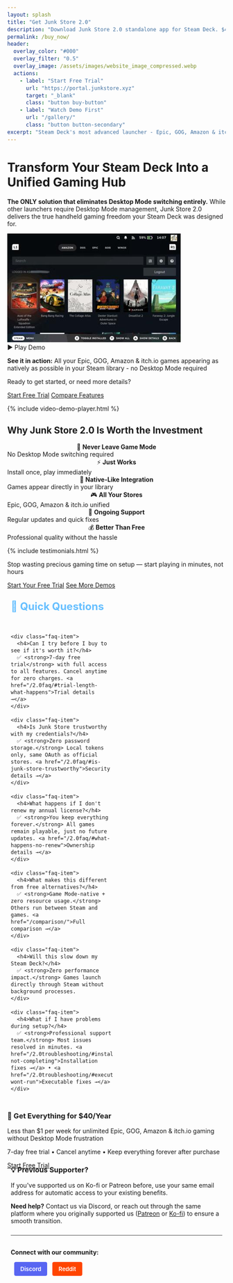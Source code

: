 ```yaml
---
layout: splash
title: "Get Junk Store 2.0"
description: "Download Junk Store 2.0 standalone app for Steam Deck. $40/year with 7-day trial. No Decky required - install Epic, GOG, Amazon & itch.io (beta) directly in Game Mode."
permalink: /buy_now/
header:
  overlay_color: "#000"
  overlay_filter: "0.5"
  overlay_image: /assets/images/website_image_compressed.webp
  actions:
    - label: "Start Free Trial"
      url: "https://portal.junkstore.xyz"
      target: "_blank"
      class: "button buy-button"
    - label: "Watch Demo First"
      url: "/gallery/"
      class: "button button-secondary"
excerpt: "Steam Deck's most advanced launcher - Epic, GOG, Amazon & itch.io games in Game Mode. 7-day free trial available"
---
```


<h1>Transform Your Steam Deck Into a Unified Gaming Hub</h1>

<section class="seo-intro">
  <p><strong>The ONLY solution that eliminates Desktop Mode switching entirely.</strong> While other launchers require Desktop Mode management, Junk Store 2.0 delivers the true handheld gaming freedom your Steam Deck was designed for.</p>
</section>

<section class="visual-proof">
  <div class="screenshot-container">
    <div class="video-demo-container" onclick="playDemo(this, '/assets/images/landing/LibrariesNew.webm')">
      <img src="/assets/images/landing/LibrariesNew-poster.jpg" alt="Steam Deck unified gaming library with Epic, GOG, Amazon & itch.io games in Game Mode" class="demo-poster" loading="lazy" />
      <div class="demo-play-btn">
        <span class="play-icon">▶️</span>
        <span class="play-text">Play Demo</span>
      </div>
      <img data-src="/assets/images/landing/LibrariesNew.gif" alt="Steam Deck unified gaming library with Epic, GOG, Amazon & itch.io games in Game Mode" class="demo-gif" style="display: none;" />
    </div>
    <div class="screenshot-caption">
      <p><strong>See it in action:</strong> All your Epic, GOG, Amazon & itch.io games appearing as natively as possible in your Steam library - no Desktop Mode required</p>
    </div>
  </div>

  <div class="progressive-cta">
    <p class="cta-prompt">Ready to get started, or need more details?</p>
    <div class="cta-buttons">
      <a href="https://portal.junkstore.xyz" target="_blank" rel="noopener" class="button buy-button" data-event="click" data-category="conversion" data-action="trial_signup" data-label="buy_now_visual_proof">Start Free Trial</a>
      <a href="/comparison/" class="button button-secondary" data-event="click" data-category="engagement" data-action="view_comparison" data-label="buy_now_visual_proof">Compare Features</a>
    </div>
  </div>
</section>

{% include video-demo-player.html %}

<section class="key-features">
  <h2>Why Junk Store 2.0 Is Worth the Investment</h2>
  <div class="features-grid">
    <div class="feature"><div style="text-align: center;">🚀 <strong>Never Leave Game Mode</strong></div><span class="feature-detail" style="text-align: left; display: block;">No Desktop Mode switching required</span></div>
    <div class="feature"><div style="text-align: center;">⚡ <strong>Just Works</strong></div><span class="feature-detail" style="text-align: left; display: block;">Install once, play immediately</span></div>
    <div class="feature"><div style="text-align: center;">🎯 <strong>Native-Like Integration</strong></div><span class="feature-detail" style="text-align: left; display: block;">Games appear directly in your library</span></div>
    <div class="feature"><div style="text-align: center;">🎮 <strong>All Your Stores</strong></div><span class="feature-detail" style="text-align: left; display: block;">Epic, GOG, Amazon & itch.io unified</span></div>
    <div class="feature"><div style="text-align: center;">🔧 <strong>Ongoing Support</strong></div><span class="feature-detail" style="text-align: left; display: block;">Regular updates and quick fixes</span></div>
    <div class="feature"><div style="text-align: center;">💰 <strong>Better Than Free</strong></div><span class="feature-detail" style="text-align: left; display: block;">Professional quality without the hassle</span></div>
  </div>
</section>

{% include testimonials.html %}

<div class="progressive-cta testimonial-cta">
  <p class="cta-prompt">Stop wasting precious gaming time on setup — start playing in minutes, not hours</p>
  <div class="cta-buttons">
    <a href="https://portal.junkstore.xyz" target="_blank" rel="noopener" class="button buy-button" data-event="click" data-category="conversion" data-action="trial_signup" data-label="buy_now_testimonials">Start Your Free Trial</a>
    <a href="/gallery/" class="button button-secondary" data-event="click" data-category="engagement" data-action="view_more_demos" data-label="buy_now_testimonials">See More Demos</a>
  </div>
</div>

<section class="purchase-faq">
  <h3>🤔 Quick Questions</h3>
  <div class="faq-grid">

    <div class="faq-item">
      <h4>Can I try before I buy to see if it's worth it?</h4>
      ✅ <strong>7-day free trial</strong> with full access to all features. Cancel anytime for zero charges. <a href="/2.0faq/#trial-length-what-happens">Trial details →</a>
    </div>

    <div class="faq-item">
      <h4>Is Junk Store trustworthy with my credentials?</h4>
      ✅ <strong>Zero password storage.</strong> Local tokens only, same OAuth as official stores. <a href="/2.0faq/#is-junk-store-trustworthy">Security details →</a>
    </div>

    <div class="faq-item">
      <h4>What happens if I don't renew my annual license?</h4>
      ✅ <strong>You keep everything forever.</strong> All games remain playable, just no future updates. <a href="/2.0faq/#what-happens-no-renew">Ownership details →</a>
    </div>

    <div class="faq-item">
      <h4>What makes this different from free alternatives?</h4>
      ✅ <strong>Game Mode-native + zero resource usage.</strong> Others run between Steam and games. <a href="/comparison/">Full comparison →</a>
    </div>

    <div class="faq-item">
      <h4>Will this slow down my Steam Deck?</h4>
      ✅ <strong>Zero performance impact.</strong> Games launch directly through Steam without background processes.
    </div>

    <div class="faq-item">
      <h4>What if I have problems during setup?</h4>
      ✅ <strong>Professional support team.</strong> Most issues resolved in minutes. <a href="/2.0troubleshooting/#installation-not-completing">Installation fixes →</a> • <a href="/2.0troubleshooting/#executables-wont-run">Executable fixes →</a>
    </div>

  </div>
</section>

<section class="pricing-highlight" id="pricing-details">
  <div class="pricing-box">
    <h3>🚀 Get Everything for $40/Year</h3>
    <p class="price-text">Less than $1 per week for unlimited Epic, GOG, Amazon & itch.io gaming without Desktop Mode frustration</p>
    <p class="trial-text">7-day free trial • Cancel anytime • Keep everything forever after purchase</p>
    <div class="pricing-cta">
      <a href="https://portal.junkstore.xyz" target="_blank" rel="noopener" class="button buy-button" data-event="click" data-category="conversion" data-action="trial_signup" data-label="buy_now_page_primary">Start Free Trial</a>
    </div>
  </div>
</section>


<section class="support-and-community" style="text-align: left !important; max-width: 1200px; margin-left: auto; margin-right: auto; margin-top: -1rem; padding: 0.5rem;">
  <h3 style="margin-top: 0;">💡 Previous Supporter?</h3>
  <p>If you've supported us on Ko-fi or Patreon before, use your same email address for automatic access to your existing benefits.</p>
  <p><strong>Need help?</strong> Contact us via Discord, or reach out through the same platform where you originally supported us (<a href="https://www.patreon.com/junkstore" target="_blank" rel="noopener">Patreon</a> or <a href="https://ko-fi.com/junkstore" target="_blank" rel="noopener">Ko-fi</a>) to ensure a smooth transition.</p>

  <div class="community-section">
    <p><strong>Connect with our community:</strong></p>
    <p>
      <a href="https://discord.gg/6mRUhR6Teh" target="_blank" rel="noopener" class="community-btn discord-btn">
        <i class="fab fa-discord"></i> Discord
      </a>
      <a href="https://www.reddit.com/r/JunkStore" target="_blank" rel="noopener" class="community-btn reddit-btn">
        <i class="fab fa-reddit"></i> Reddit
      </a>
    </p>
  </div>
</section>

<style>
.community-btn {
  display: inline-flex;
  align-items: center;
  padding: 6px 12px;
  border-radius: 4px;
  text-decoration: none;
  font-weight: 600;
  font-size: 13px;
  transition: all 0.2s ease;
  border: 2px solid transparent;
  margin-left: 8px;
  color: white;
}

.discord-btn {
  background: #5865f2;
  color: white !important;
}

.reddit-btn {
  background: #ff4500;
  color: white !important;
}

.community-btn:hover {
  transform: translateY(-1px);
  box-shadow: 0 4px 12px rgba(0, 0, 0, 0.3);
  text-decoration: none;
  color: white;
  opacity: 0.9;
}

.support-and-community {
  text-align: center;
  margin: 1.5rem auto 1rem auto;
  padding: 1rem;
  max-width: 800px;
}

.community-section {
  margin-top: 1.5rem;
  padding-top: 1rem;
  border-top: 1px solid #444;
}

.purchase-faq {
  max-width: 1200px;
  margin: -1rem auto 0.5rem auto;
  padding: 0.5rem;
  text-align: center;
}

.purchase-faq h3 {
  font-size: 1.5rem;
  color: #66bfff;
  margin-bottom: 2rem;
  text-align: left !important;
}

.faq-grid {
  display: grid;
  grid-template-columns: repeat(2, 1fr);
  gap: 1rem;
  text-align: left;
}

.faq-item {
  background: rgba(255, 255, 255, 0.05);
  border: 1px solid #444;
  border-radius: 8px;
  padding: 1.5rem;
  transition: background-color 0.2s ease;
}

.faq-item:hover {
  background: rgba(255, 255, 255, 0.08);
}

.faq-item h4 {
  color: #ffa366;
  font-size: 1.1rem;
  margin-top: 0;
  margin-bottom: 0.75rem;
  font-weight: 600;
}

.faq-item p {
  color: #e8e8e8;
  line-height: 1.5;
  margin: 0;
}

@media (max-width: 768px) {
  .faq-grid {
    grid-template-columns: 1fr;
    gap: 1rem;
  }

  .faq-item {
    padding: 1.25rem;
  }
}
</style>


